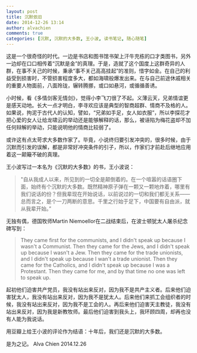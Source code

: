 ```yaml
---
layout: post
title: 沉默依旧
date: 2014-12-26 13:14
author: alvachien
comments: true
categories: [沉默, 沉默的大多数, 王小波, 读书笔记, 随心随笔]
---
```

这是一个很奇怪的时代。一边是书店和图书馆书架上汗牛充栋的口才类图书，另外一边却在口口相传着“沉默是金”的真理。于是，造就了这个国度上这群奇异的人群，在事不关己的时候，秉承“事不关己高高挂起”的准则，惜字如金。在自己的利益受到损害时，不管损害程度多大，都如海啸般爆发出来。在与自己前途休戚相关的重要人物面前，八面玲珑，辗转腾挪，或口如悬河，或循循善诱。

小时候，看《多情剑客无情剑》，觉得小李飞刀很了不起。义薄云天，兄弟情谊更是感天动地。长大一点才明白，李寻欢应该是典型的智商超群、情商不及格的人。如果说，拘泥于古代人的认知，譬如，“兄弟如手足，女人如衣服”，所以李探花才把心爱的女人让给龙啸云的举动还是能够解释的话，那么，被诬陷为梅花盗却不加任何辩解的举动，只能说明他的情商比较弱了。

或许这有点太苛求大多数作家了。毕竟，小说终归要引发冲突的，很多时候，由于沉默而引发的误解，都是非常好冲突条件的引子，所以，作家们才前赴后继地应用着这一颠簸不破的真理。

王小波写过一本名为《沉默的大多数》的书，王小波说：
> "自从我成人以来，所见到的一切全是颠倒着的。在一个喧嚣的话语圈下面，始终有个沉默的大多数。既然精神原子弹在一颗又一颗地炸着，哪里有我们说话的份？但我辈现在开始说话，以前说过的一切和我们都无关系——总而言之，是个一刀两断的意思。千里之行始于足下，中国要有自由派，就从我辈开始。”

无独有偶，德国牧师Martin Niemoellor在二战结束后，在波士顿犹太人屠杀纪念碑写到：
> They came first for the communists, and I didn't speak up because I wasn't a Communist. Then they came for the Jews, and I didn't speak up because I wasn't a Jew. Then they came for the trade unionists, and I didn't speak up because I wan't a trade unionist. Then they came for the Catholics, and I didn't speak up because I was a Protestant. Then they came for me, and by that time no one was left to speak up.

起初他们迫害共产党员，我没有站出来反对，因为我不是共产主义者。后来他们迫害犹太人，我没有站出来反对，因为我不是犹太人。后来他们来抓工会组织者的时候，我没有站出来反对，因为我不是工会的人。再后来他们迫害天主教徒，我没有站出来反对，因为我是新教牧师。最后他们迫害到我头上，我环顾四周，却再也没有人能为我说话。

用豆瓣上给王小波的评论作为结语：十年后，我们还是沉默的大多数。

是为之记。
Alva Chien
2014.12.26
